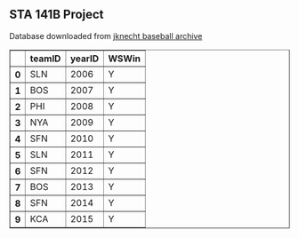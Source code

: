 ## STA 141B Project
Database downloaded from [jknecht baseball archive](https://github.com/jknecht/baseball-archive-sqlite/blob/master/lahman2015.sqlite)

<table border="1" class="dataframe">
  <thead>
    <tr style="text-align: right;">
      <th></th>
      <th>teamID</th>
      <th>yearID</th>
      <th>WSWin</th>
    </tr>
  </thead>
  <tbody>
    <tr>
      <th>0</th>
      <td>SLN</td>
      <td>2006</td>
      <td>Y</td>
    </tr>
    <tr>
      <th>1</th>
      <td>BOS</td>
      <td>2007</td>
      <td>Y</td>
    </tr>
    <tr>
      <th>2</th>
      <td>PHI</td>
      <td>2008</td>
      <td>Y</td>
    </tr>
    <tr>
      <th>3</th>
      <td>NYA</td>
      <td>2009</td>
      <td>Y</td>
    </tr>
    <tr>
      <th>4</th>
      <td>SFN</td>
      <td>2010</td>
      <td>Y</td>
    </tr>
    <tr>
      <th>5</th>
      <td>SLN</td>
      <td>2011</td>
      <td>Y</td>
    </tr>
    <tr>
      <th>6</th>
      <td>SFN</td>
      <td>2012</td>
      <td>Y</td>
    </tr>
    <tr>
      <th>7</th>
      <td>BOS</td>
      <td>2013</td>
      <td>Y</td>
    </tr>
    <tr>
      <th>8</th>
      <td>SFN</td>
      <td>2014</td>
      <td>Y</td>
    </tr>
    <tr>
      <th>9</th>
      <td>KCA</td>
      <td>2015</td>
      <td>Y</td>
    </tr>
  </tbody>
  </table>
